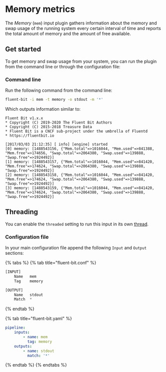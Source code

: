 # Memory metrics

The  _Memory_ (`mem`) input plugin gathers information about the memory and swap usage of the running system every certain interval of time and reports the total amount of memory and the amount of free available.

## Get started

To get memory and swap usage from your system, you can run the plugin from the command line or through the configuration file:

### Command line

Run the following command from the command line:

```bash
fluent-bit -i mem -t memory -o stdout -m '*'
```

Which outputs information similar to:

```text
Fluent Bit v1.x.x
* Copyright (C) 2019-2020 The Fluent Bit Authors
* Copyright (C) 2015-2018 Treasure Data
* Fluent Bit is a CNCF sub-project under the umbrella of Fluentd
* https://fluentbit.io

[2017/03/03 21:12:35] [ info] [engine] started
[0] memory: [1488543156, {"Mem.total"=>1016044, "Mem.used"=>841388, "Mem.free"=>174656, "Swap.total"=>2064380, "Swap.used"=>139888, "Swap.free"=>1924492}]
[1] memory: [1488543157, {"Mem.total"=>1016044, "Mem.used"=>841420, "Mem.free"=>174624, "Swap.total"=>2064380, "Swap.used"=>139888, "Swap.free"=>1924492}]
[2] memory: [1488543158, {"Mem.total"=>1016044, "Mem.used"=>841420, "Mem.free"=>174624, "Swap.total"=>2064380, "Swap.used"=>139888, "Swap.free"=>1924492}]
[3] memory: [1488543159, {"Mem.total"=>1016044, "Mem.used"=>841420, "Mem.free"=>174624, "Swap.total"=>2064380, "Swap.used"=>139888, "Swap.free"=>1924492}]
```

## Threading

You can enable the `threaded` setting to run this input in its own
[thread](../../administration/multithreading.md#inputs).

### Configuration file

In your main configuration file append the following `Input` and `Output` sections:

{% tabs %}
{% tab title="fluent-bit.conf" %}

```python
[INPUT]
    Name   mem
    Tag    memory

[OUTPUT]
    Name   stdout
    Match  *
```

{% endtab %}

{% tab title="fluent-bit.yaml" %}

```yaml
pipeline:
    inputs:
        - name: mem
          tag: memory
    outputs:
        - name: stdout
          match: '*'
```

{% endtab %}
{% endtabs %}
